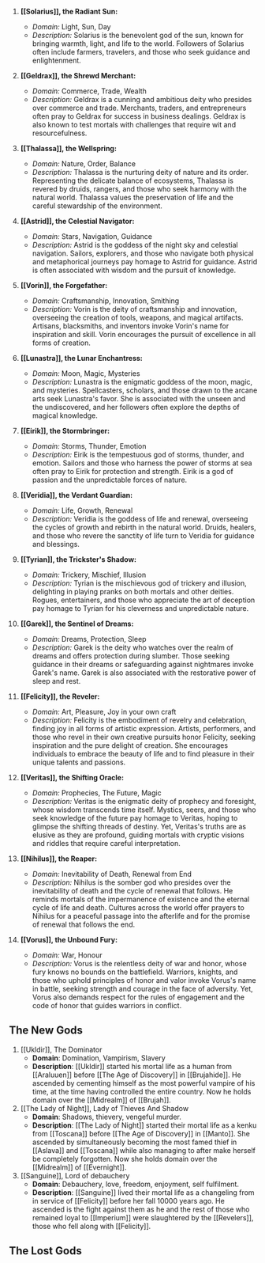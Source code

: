 1. **[[Solarius]], the Radiant Sun:**
    
    - _Domain:_ Light, Sun, Day
    - _Description:_ Solarius is the benevolent god of the sun, known for bringing warmth, light, and life to the world. Followers of Solarius often include farmers, travelers, and those who seek guidance and enlightenment.
2. **[[Geldrax]], the Shrewd Merchant:**
    
    - _Domain:_ Commerce, Trade, Wealth
    - _Description:_ Geldrax is a cunning and ambitious deity who presides over commerce and trade. Merchants, traders, and entrepreneurs often pray to Geldrax for success in business dealings. Geldrax is also known to test mortals with challenges that require wit and resourcefulness.
3. **[[Thalassa]], the Wellspring:**
    
    - _Domain:_ Nature, Order, Balance
    - _Description:_ Thalassa is the nurturing deity of nature and its order. Representing the delicate balance of ecosystems, Thalassa is revered by druids, rangers, and those who seek harmony with the natural world. Thalassa values the preservation of life and the careful stewardship of the environment.
4. **[[Astrid]], the Celestial Navigator:**
    
    - _Domain:_ Stars, Navigation, Guidance
    - _Description:_ Astrid is the goddess of the night sky and celestial navigation. Sailors, explorers, and those who navigate both physical and metaphorical journeys pay homage to Astrid for guidance. Astrid is often associated with wisdom and the pursuit of knowledge.
5. **[[Vorin]], the Forgefather:**
    
    - _Domain:_ Craftsmanship, Innovation, Smithing
    - _Description:_ Vorin is the deity of craftsmanship and innovation, overseeing the creation of tools, weapons, and magical artifacts. Artisans, blacksmiths, and inventors invoke Vorin's name for inspiration and skill. Vorin encourages the pursuit of excellence in all forms of creation.
6. **[[Lunastra]], the Lunar Enchantress:**
    
    - _Domain:_ Moon, Magic, Mysteries
    - _Description:_ Lunastra is the enigmatic goddess of the moon, magic, and mysteries. Spellcasters, scholars, and those drawn to the arcane arts seek Lunastra's favor. She is associated with the unseen and the undiscovered, and her followers often explore the depths of magical knowledge.
7. **[[Eirik]], the Stormbringer:**
    
    - _Domain:_ Storms, Thunder, Emotion
    - _Description:_ Eirik is the tempestuous god of storms, thunder, and emotion. Sailors and those who harness the power of storms at sea often pray to Eirik for protection and strength. Eirik is a god of passion and the unpredictable forces of nature.
8. **[[Veridia]], the Verdant Guardian:**
    
    - _Domain:_ Life, Growth, Renewal
    - _Description:_ Veridia is the goddess of life and renewal, overseeing the cycles of growth and rebirth in the natural world. Druids, healers, and those who revere the sanctity of life turn to Veridia for guidance and blessings.
9. **[[Tyrian]], the Trickster's Shadow:**
    
    - _Domain:_ Trickery, Mischief, Illusion
    - _Description:_ Tyrian is the mischievous god of trickery and illusion, delighting in playing pranks on both mortals and other deities. Rogues, entertainers, and those who appreciate the art of deception pay homage to Tyrian for his cleverness and unpredictable nature.
10. **[[Garek]], the Sentinel of Dreams:**
    
	- _Domain:_ Dreams, Protection, Sleep
	- _Description:_ Garek is the deity who watches over the realm of dreams and offers protection during slumber. Those seeking guidance in their dreams or safeguarding against nightmares invoke Garek's name. Garek is also associated with the restorative power of sleep and rest.
11. **[[Felicity]], the Reveler:**
    
    - _Domain:_ Art, Pleasure, Joy in your own craft
    - _Description:_ Felicity is the embodiment of revelry and celebration, finding joy in all forms of artistic expression. Artists, performers, and those who revel in their own creative pursuits honor Felicity, seeking inspiration and the pure delight of creation. She encourages individuals to embrace the beauty of life and to find pleasure in their unique talents and passions.
12. **[[Veritas]], the Shifting Oracle:**
    
    - _Domain:_ Prophecies, The Future, Magic
    - _Description:_ Veritas is the enigmatic deity of prophecy and foresight, whose wisdom transcends time itself. Mystics, seers, and those who seek knowledge of the future pay homage to Veritas, hoping to glimpse the shifting threads of destiny. Yet, Veritas's truths are as elusive as they are profound, guiding mortals with cryptic visions and riddles that require careful interpretation.
13. **[[Nihilus]], the Reaper:**
    
    - _Domain:_ Inevitability of Death, Renewal from End
    - _Description:_ Nihilus is the somber god who presides over the inevitability of death and the cycle of renewal that follows. He reminds mortals of the impermanence of existence and the eternal cycle of life and death. Cultures across the world offer prayers to Nihilus for a peaceful passage into the afterlife and for the promise of renewal that follows the end.
14. **[[Vorus]], the Unbound Fury:**
    
    - _Domain:_ War, Honour
    - _Description:_ Vorus is the relentless deity of war and honor, whose fury knows no bounds on the battlefield. Warriors, knights, and those who uphold principles of honor and valor invoke Vorus's name in battle, seeking strength and courage in the face of adversity. Yet, Vorus also demands respect for the rules of engagement and the code of honor that guides warriors in conflict.
## The New Gods
1. [[Ukldir]], The Dominator
	 * **Domain**: Domination, Vampirism, Slavery
	 * **Description**: [[Ukldir]] started his mortal life as a human from [[Araluuen]] before [[The Age of Discovery]] in [[Brujahide]]. He ascended by cementing himself as the most powerful vampire of his time, at the time having controlled the entire country. Now he holds domain over the [[Midrealm]] of [[Brujah]].
2. [[The Lady of Night]], Lady of Thieves And Shadow 
	 * **Domain**: Shadows, thievery, vengeful murder.
	 * **Description**: [[The Lady of Night]] started their mortal life as a kenku from [[Toscana]] before [[The Age of Discovery]] in [[Manto]]. She ascended by simultaneously becoming the most famed thief in [[Aslava]] and [[Toscana]] while also managing to after make herself be completely forgotten. Now she holds domain over the [[Midrealm]] of [[Evernight]].
3. [[Sanguine]], Lord of debauchery
	 * **Domain**: Debauchery, love, freedom, enjoyment, self fulfilment.
	 * **Description**: [[Sanguine]] lived their mortal life as a changeling from in service of [[Felicity]] before her fall 10000 years ago. He ascended is the fight against them as he and the rest of those who remained loyal to [[Imperium]] were slaughtered by the [[Revelers]], those who fell along with [[Felicity]].

## The Lost Gods
